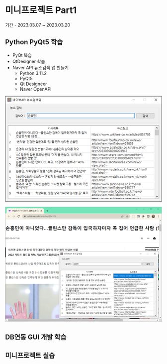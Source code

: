# 미니프로젝트 Part1
기간 - 2023.03.07 ~ 2023.03.20

## Python PyQt5 학습
- PyQt 복습
- QtDesigner 학습
- Naver API 뉴스검색 앱 만들기
    - Python 3.11.2
    - PyQt5
    - Qt Designeer
    - Naver OpenAPI

![네이버뉴스앱](https://github.com/K-ji-eun/miniprojects/blob/main/part1/studyPyQt/news1.png)

<img src = "https://github.com/K-ji-eun/miniprojects/blob/main/part1/studyPyQt/news2.png" width = "800" />

## DB연동 GUI 개발 학습

## 미니프로젝트 실습

